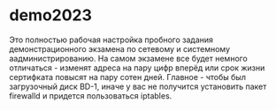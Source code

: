 # demo2023

Это полностью рабочая настройка пробного задания демонстрационного экзамена по сетевому и системному аадминистрированию.
На самом экзамене все будет немного отличаться - изменят адреса на пару цифр вперёд или срок жизни сертифката повысят на пару сотен дней.
Главное - чтобы был загрузочный диск BD-1, иначе у вас не получится установить пакет firewalld и придется пользоваться iptables. 
